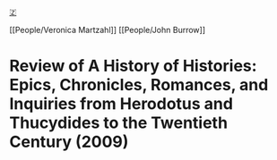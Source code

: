 [🇿](zotero://select/library/items/ZMSH4QND)

[[People/Veronica Martzahl]] [[People/John Burrow]] 
# Review of A History of Histories: Epics, Chronicles, Romances, and Inquiries from Herodotus and Thucydides to the Twentieth Century (2009)

